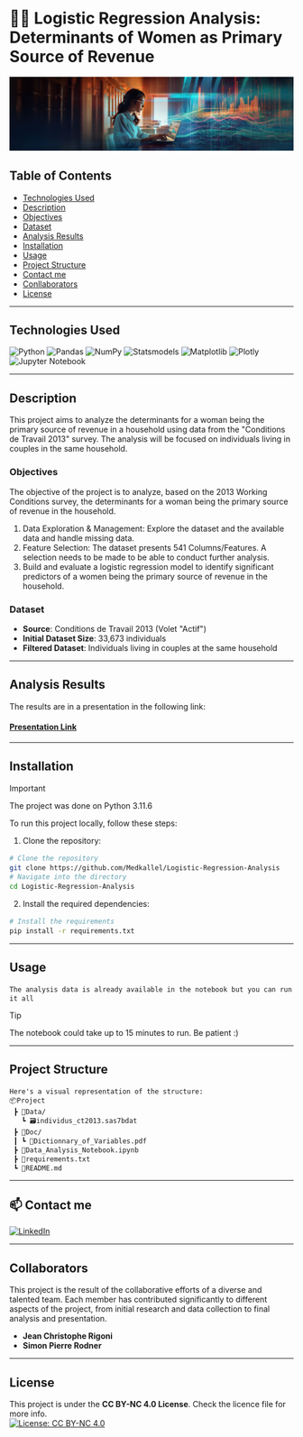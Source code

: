 # 👩‍🔬 Logistic Regression Analysis: Determinants of Women as Primary Source of Revenue
![banner](banner.jpg)



## Table of Contents

-   [Technologies Used](#technologies-used)
-   [Description](#description)
-   [Objectives](#objectives)
-   [Dataset](#dataset)
-   [Analysis Results](#analysis-results)
-   [Installation](#installation)
-   [Usage](#usage)
-   [Project Structure](#project-structure)
-   [Contact me](#contact)
-   [Conllaborators](#collaborators)
-   [License](#license)

---

## Technologies Used

![Python](https://img.shields.io/badge/python-3670A0?style=for-the-badge&logo=python&logoColor=ffdd54)  ![Pandas](https://img.shields.io/badge/pandas-%23150458.svg?style=for-the-badge&logo=pandas&logoColor=white)  ![NumPy](https://img.shields.io/badge/numpy-%23013243.svg?style=for-the-badge&logo=numpy&logoColor=white) ![Statsmodels](https://img.shields.io/badge/statsmodels-4051b5?style=for-the-badge&logo=statista) ![Matplotlib](https://img.shields.io/badge/Matplotlib-%23ffffff.svg?style=for-the-badge&logo=Matplotlib&logoColor=black) ![Plotly](https://img.shields.io/badge/Plotly-%233F4F75.svg?style=for-the-badge&logo=plotly&logoColor=white) ![Jupyter Notebook](https://img.shields.io/badge/jupyter-%23FA0F00.svg?style=for-the-badge&logo=jupyter&logoColor=white)



---
## Description
This project aims to analyze the determinants for a woman being the primary source of revenue in a household using data from the "Conditions de Travail 2013" survey. The analysis will be focused on individuals living in couples in the same household.

### Objectives
The objective of the project is to analyze, based on the 2013 Working Conditions survey, the determinants for a woman being the primary source of revenue in the household.
1. Data Exploration & Management: Explore the dataset and the available data and handle missing data.
2. Feature Selection: The dataset presents 541 Columns/Features. A selection needs to be made to be able to conduct further analysis.
3. Build and evaluate a logistic regression model to identify significant predictors of a women being the primary source of revenue in the household.

### Dataset

- **Source**: Conditions de Travail 2013 (Volet "Actif")
- **Initial Dataset Size**: 33,673 individuals
- **Filtered Dataset**: Individuals living in couples at the same household

---
## Analysis Results

The results are in a presentation in the following link:

#### [Presentation Link](https://www.canva.com/design/DAGM-nDYEGo/JS0MPodVK23CHKAz3wkHsw/view?utm_content=DAGM-nDYEGo&utm_campaign=designshare&utm_medium=link&utm_source=editor)
---
## Installation

> [!IMPORTANT]
> The project was done on Python 3.11.6

To run this project locally, follow these steps:

1. Clone the repository:
```sh
# Clone the repository
git clone https://github.com/Medkallel/Logistic-Regression-Analysis
# Navigate into the directory
cd Logistic-Regression-Analysis
```
2. Install the required dependencies:
```sh
# Install the requirements
pip install -r requirements.txt
```

---
## Usage 
```
The analysis data is already available in the notebook but you can run it all
```
> [!TIP] 
> The notebook could take up to 15 minutes to run. Be patient :) 

---
## Project Structure
```
Here's a visual representation of the structure:
📦Project
 ┣ 📁Data/
   ┗ 🗃️individus_ct2013.sas7bdat
 ┣ 📁Doc/
 ┃ ┗ 📄Dictionnary_of_Variables.pdf
 ┣ 🐍Data_Analysis_Notebook.ipynb
 ┣ 📄requirements.txt
 ┗ 📄README.md
```
---
## 📫 Contact me
<p>
<a href="https://www.linkedin.com/in/mohamed-kallel/">
<img alt="LinkedIn" src="https://img.shields.io/badge/linkedin-%230077B5.svg?style=for-the-badge&logo=linkedin&logoColor=white"/>
</a> 
<br>
</p>

---
## Collaborators

This project is the result of the collaborative efforts of a diverse and talented team. Each member has contributed significantly to different aspects of the project, from initial research and data collection to final analysis and presentation.
- **Jean Christophe Rigoni**
- **Simon Pierre Rodner**
---
## License
This project is under the **CC BY-NC 4.0 License**. Check the licence file for more info. <br/>
[![License: CC BY-NC 4.0](https://img.shields.io/badge/License-CC%20BY--NC%204.0-lightgrey.svg)](https://creativecommons.org/licenses/by-nc/4.0/)

